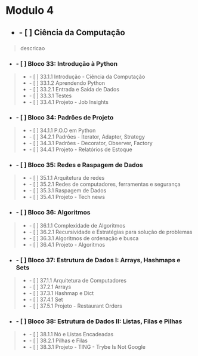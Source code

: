 # Modulo 4

## <ul><li>- [ ] Ciência da Computação</li></ul>

>descricao

### <ul><li>- [ ] Bloco 33: Introdução à Python</li></ul>

><ul><li> - [ ] 33.1.1 Introdução - Ciência da Computação</li>
><li>     - [ ] 33.1.2 Aprendendo Python</li>
><li>     - [ ] 33.2.1 Entrada e Saída de Dados</li>
><li>     - [ ] 33.3.1 Testes</li>
><li>     - [ ] 33.4.1 Projeto - Job Insights</li></ul>

### <ul><li>- [ ] Bloco 34: Padrões de Projeto</li></ul>

><ul><li> - [ ] 34.1.1 P.O.O em Python</li>
><li>     - [ ] 34.2.1 Padrões - Iterator, Adapter, Strategy</li>
><li>     - [ ] 34.3.1 Padrões - Decorator, Observer, Factory</li>
><li>     - [ ] 34.4.1 Projeto - Relatórios de Estoque</li></ul>

### <ul><li>- [ ] Bloco 35: Redes e Raspagem de Dados</li></ul>

><ul><li> - [ ] 35.1.1 Arquitetura de redes</li>
><li>     - [ ] 35.2.1 Redes de computadores, ferramentas e segurança</li>
><li>     - [ ] 35.3.1 Raspagem de Dados</li>
><li>     - [ ] 35.4.1 Projeto - Tech news</li></ul>

### <ul><li>- [ ] Bloco 36: Algoritmos</li></ul>

><ul><li> - [ ] 36.1.1 Complexidade de Algoritmos</li>
><li>     - [ ] 36.2.1 Recursividade e Estratégias para solução de problemas</li>
><li>     - [ ] 36.3.1 Algoritmos de ordenação e busca</li>
><li>     - [ ] 36.4.1 Projeto - Algoritmos</li></ul>

### <ul><li>- [ ] Bloco 37: Estrutura de Dados I: Arrays, Hashmaps e Sets</li></ul>

><ul><li> - [ ] 37.1.1 Arquitetura de Computadores</li>
><li>     - [ ] 37.2.1 Arrays</li>
><li>     - [ ] 37.3.1 Hashmap e Dict</li>
><li>     - [ ] 37.4.1 Set</li>
><li>     - [ ] 37.5.1 Projeto - Restaurant Orders</li></ul>

### <ul><li>- [ ] Bloco 38: Estrutura de Dados II: Listas, Filas e Pilhas</li></ul>

><ul><li> - [ ] 38.1.1 Nó e Listas Encadeadas</li>
><li>     - [ ] 38.2.1 Pilhas e Filas</li>
><li>     - [ ] 38.3.1 Projeto - TING - Trybe Is Not Google</li></ul>
